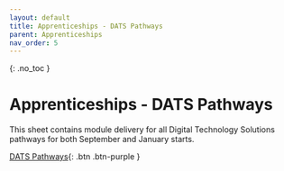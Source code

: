 ```yaml
---
layout: default
title: Apprenticeships - DATS Pathways
parent: Apprenticeships
nav_order: 5
---
```


{: .no_toc }

# Apprenticeships - DATS Pathways

This sheet contains module delivery for  all Digital Technology Solutions pathways for both September and January starts.

[DATS Pathways](https://ssu-my.sharepoint.com/:x:/g/personal/martin_reid_solent_ac_uk/Eedlc3BnwzVDqgEjm50ngqcBuOlfuUB_o53sawLhjcYNEQ?e=aaYaWH){: .btn .btn-purple } 
